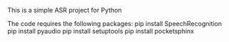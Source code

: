 This is a simple ASR project for Python

The code requires the following packages:
pip install SpeechRecognition
pip install pyaudio
pip install setuptools
pip install pocketsphinx
